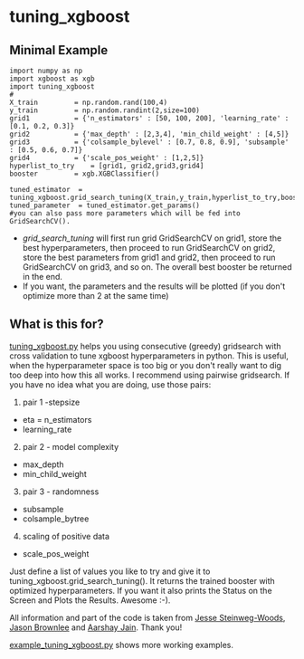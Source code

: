 # tuning_xgboost

## Minimal Example
```
import numpy as np
import xgboost as xgb
import tuning_xgboost
#
X_train		 	= np.random.rand(100,4)
y_train		 	= np.random.randint(2,size=100)
grid1  		 	= {'n_estimators' : [50, 100, 200], 'learning_rate' : [0.1, 0.2, 0.3]}
grid2 		 	= {'max_depth' : [2,3,4], 'min_child_weight' : [4,5]}
grid3 		 	= {'colsample_bylevel' : [0.7, 0.8, 0.9], 'subsample' : [0.5, 0.6, 0.7]}
grid4 		 	= {'scale_pos_weight' : [1,2,5]}
hyperlist_to_try 	= [grid1, grid2,grid3,grid4]
booster 	 	= xgb.XGBClassifier()

tuned_estimator  = tuning_xgboost.grid_search_tuning(X_train,y_train,hyperlist_to_try,booster)
tuned_parameter  = tuned_estimator.get_params()
#you can also pass more parameters which will be fed into GridSearchCV().
```
* *grid_search_tuning* will first run grid GridSearchCV on grid1, store the best hyperparameters, then proceed to run GridSearchCV on grid2, store the best parameters from grid1 and grid2, then proceed to run GridSearchCV on grid3, and so on. The overall best booster be returned in the end.
* If you want, the parameters and the results will be plotted (if you don't optimize more than 2 at the same time)

## What is this for?
[tuning_xgboost.py](https://github.com/teezeit/tuning_xgboost/blob/master/tuning_xgboost.py) helps you using consecutive (greedy) gridsearch with cross validation to tune xgboost hyperparameters in python. This is useful, when the hyperparameter space is too big or you don't really want to dig too deep into how this all works.
I recommend using pairwise gridsearch. If you have no idea what you are doing, use those pairs:

1. pair 1 -stepsize
  * eta = n_estimators
  * learning_rate
2. pair 2 - model complexity
  * max_depth
  * min_child_weight
3. pair 3 - randomness
  * subsample
  * colsample_bytree
4. scaling of positive data
  * scale_pos_weight

Just define a list of values you like to try and give it to tuning_xgboost.grid_search_tuning(). It returns the trained booster with optimized hyperparameters. If you want it also prints the Status on the Screen and Plots the Results. Awesome :-).

All information and part of the code is taken from [Jesse Steinweg-Woods](https://jessesw.com/XG-Boost/), [Jason Brownlee](http://machinelearningmastery.com/tune-learning-rate-for-gradient-boosting-with-xgboost-in-python/) and [Aarshay Jain](https://www.analyticsvidhya.com/blog/2016/03/complete-guide-parameter-tuning-xgboost-with-codes-python/). Thank you!

[example_tuning_xgboost.py](https://github.com/teezeit/tuning_xgboost/blob/master/example_tuning_xgboost.py) shows more working examples.






